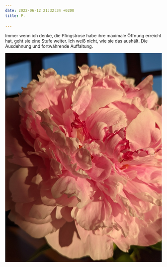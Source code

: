 ```yaml
---
date: 2022-06-12 21:32:34 +0200
title: P.

---
```

Immer wenn ich denke, die Pfingstrose habe ihre maximale Öffnung erreicht hat, geht sie eine Stufe weiter. Ich weiß nicht, wie sie das aushält. Die Ausdehnung und fortwährende Auffaltung.

![](/uploads/pfingstrose-3.jpg)